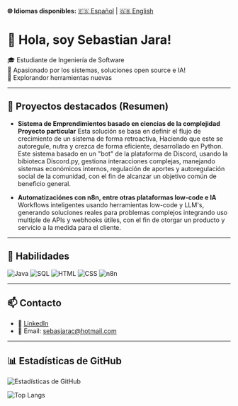 **🌐 Idiomas disponibles:** [🇪🇸 Español](README.md) | [🇬🇧 English](README.en.md)

# 👋 Hola, soy Sebastian Jara!

🎓 Estudiante de Ingeniería de Software  
🔧 Apasionado por los sistemas, soluciones open source e IA!     
🧠 Explorandor herramientas nuevas

---

## 🚀 Proyectos destacados (Resumen)
- **Sistema de Emprendimientos basado en ciencias de la complejidad**
  **Proyecto particular**
  Esta solución se basa en definir el flujo de crecimiento de un sistema de forma retroactiva,
  Haciendo que este se autoregule, nutra y crezca de forma eficiente, desarrollado en Python.
  Este sistema basado en un "bot" de la plataforma de Discord, usando la bibioteca Discord.py, gestiona interacciones complejas,
  manejando sistemas económicos internos, regulación de aportes y autoregulación social de la comunidad,
  con el fin de alcanzar un objetivo común de beneficio general.
  

- **Automatizaciónes con n8n, entre otras plataformas low-code e IA**  
  Workflows inteligentes usando herramientas low-code y LLM's, generando soluciones reales para
  problemas complejos integrando uso multiple de APIs y webhooks útiles, con el fin de otorgar un producto
  y servicio a la medida para el cliente.

---

## 🧠 Habilidades
![Java](https://img.shields.io/badge/Java-007396?style=for-the-badge&logo=java&logoColor=white)
![SQL](https://img.shields.io/badge/SQL-4479A1?style=for-the-badge&logo=postgresql&logoColor=white)
![HTML](https://img.shields.io/badge/HTML-E34F26?style=for-the-badge&logo=html5&logoColor=white)
![CSS](https://img.shields.io/badge/CSS-1572B6?style=for-the-badge&logo=css3&logoColor=white)
![n8n](https://img.shields.io/badge/n8n-ff6d00?style=for-the-badge&logo=n8n&logoColor=white)

---

## 📫 Contacto
- 💼 [LinkedIn](https://www.linkedin.com/in/sebastian-jara-carpio/)
- 📧 Email: sebasjarac@hotmail.com

---

## 📊 Estadísticas de GitHub

![Estadísticas de GitHub](https://github-readme-stats.vercel.app/api?username=SebastianJara21&show_icons=true&include_all_commits=true&count_private=true&locale=es&custom_title=Estadísticas%20de%20Sebastian&theme=material-palenight&hide=issues,prs,contribs&hide_border=true)

![Top Langs](https://github-readme-stats.vercel.app/api/top-langs/?username=SebastianJara21&layout=compact&locale=es&theme=calm&hide_border=true&cache_seconds=1)




